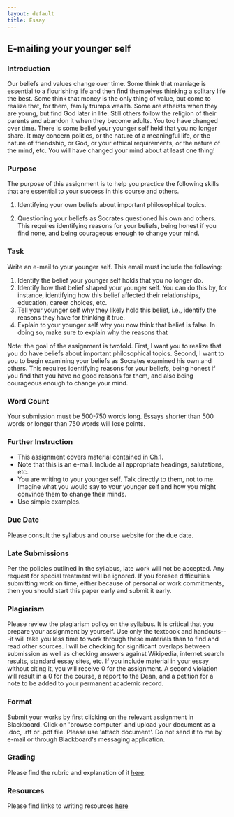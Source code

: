 ```yaml
---
layout: default
title: Essay
---
```

## E-mailing your younger self

### Introduction

Our beliefs and values change over time. Some think that marriage is essential to a flourishing life and then find themselves thinking a solitary life the best. Some think that money is the only thing of value, but come to realize that, for them, family trumps wealth. Some are atheists when they are young, but find God later in life. Still others follow the religion of their parents and abandon it when they become adults. You too have changed over time. There is some belief your younger self held that you no longer share. It may concern politics, or the nature of a meaningful life, or the nature of friendship, or God, or your ethical requirements, or the nature of the mind, etc. You will have changed your mind about at least one thing!



### Purpose 

The purpose of this assignment is to help you practice the following skills that are essential to your success in this course and others. 


1) Identifying your own beliefs about important philosophical topics.

2)  Questioning your beliefs as Socrates questioned his own and others. This requires identifying reasons for your beliefs, being honest if you find none, and being courageous enough to change your mind. 



### Task

Write an e-mail to your younger self. This email must include the following: 

1) Identify the belief your younger self holds that you no longer do. 
2) Identify how that belief shaped your younger self. You can do this by, for instance, identifying how this belief affected their relationships, education, career choices, etc. 
3) Tell your younger self why they likely hold this belief, i.e., identify the reasons they have for thinking it true. 
4) Explain to your younger self why you now think that belief is false. In doing so, make sure to explain why the reasons that  

Note: the  goal of the assignment is twofold. First, I want you to realize that you do have beliefs about important philosophical topics. Second, I want to you to begin examining your beliefs as Socrates examined his own and others. This requires identifying reasons for your beliefs, being honest if you find that you have no good reasons for them, and also being courageous enough to change your mind.  

 
### Word Count

Your submission must be 500-750 words long. Essays shorter than 500 words or longer than 750 words will lose points. 

### Further Instruction 

+ This assignment covers material contained in Ch.1.
+ Note that this is an e-mail. Include all appropriate headings, salutations, etc. 
+ You are writing to your younger self. Talk directly to them, not to me. Imagine what you would say to your younger self and how you might convince them to change their minds. 
+ Use simple examples. 

 

### Due Date
Please consult the syllabus and course website for the due date.

### Late Submissions

Per the policies outlined in the syllabus, late work will not be accepted. Any request for special treatment will be ignored. If you foresee difficulties submitting work on time, either because of personal or work commitments, then you should start this paper early and submit it early. 

### Plagiarism

Please review the plagiarism policy on the syllabus. It is critical that you prepare your assignment by yourself. Use only the textbook and handouts---it will take you less time to work through these materials than to find and read other sources. I will be checking for significant overlaps between submission as well as checking answers against Wikipedia, internet search results, standard essay sites, etc. If you include material in your essay without citing it, you will receive 0 for the assignment. A second violation will result in a 0 for the course, a report to the Dean, and a petition for a note to be added to your permanent academic record.

### Format

Submit your works by first clicking on the relevant assignment in Blackboard. Click on 'browse computer' and upload your document as a .doc, .rtf or .pdf file. Please use 'attach document'. Do not send it to me by e-mail or through Blackboard's messaging application. 

### Grading
Please find the rubric and explanation of it [here](/Teaching/Grading/).

### Resources
Please find links to writing resources [here](/Teaching/Resources/)




